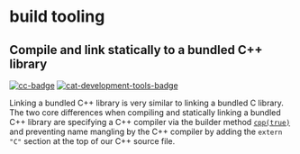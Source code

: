 # build tooling

[](https://rust-lang-nursery.github.io/rust-cookbook/development_tools/build_tools.html#compile-and-link-statically-to-a-bundled-c-library-1)

## Compile and link statically to a bundled C++ library

[![cc-badge](https://badge-cache.kominick.com/crates/v/cc.svg?label=cc)](https://docs.rs/cc)  [![cat-development-tools-badge](https://badge-cache.kominick.com/badge/development_tools--x.svg?style=social)](https://crates.io/categories/development-tools)

Linking a bundled C++ library is very similar to linking a bundled C library. The two core differences when compiling and statically linking a bundled C++ library are specifying a C++ compiler via the builder method  [`cpp(true)`](https://docs.rs/cc/*/cc/struct.Build.html#method.cpp)  and preventing name mangling by the C++ compiler by adding the  `extern "C"`  section at the top of our C++ source file.

